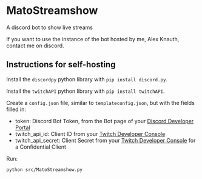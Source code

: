 # MatoStreamshow
A discord bot to show live streams

If you want to use the instance of the bot hosted by me, Alex Knauth, contact me on discord.

## Instructions for self-hosting

Install the `discordpy` python library with `pip install discord.py`.

Install the `twitchAPI` python library with `pip install twitchAPI`.

Create a `config.json` file,
similar to `templateconfig.json`,
but with the fields filled in:
- token: Discord Bot Token, from the Bot page of your [Discord Developer Portal](https://discord.com/developers/applications)
- twitch_api_id: Client ID from your [Twitch Developer Console](https://dev.twitch.tv/console)
- twitch_api_secret: Client Secret from your [Twitch Developer Console](https://dev.twitch.tv/console) for a Confidential Client

Run:
```bash
python src/MatoStreamshow.py
```
